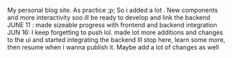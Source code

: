 My personal blog site. As practice ;p;
So i added a lot . New components and more interactivity soo ill be ready to develop and link the backend
JUNE 11 : made sizeable progress with frontend and backend integration
JUN 16: I keep forgetting to push lol. made lot more additions and changes to the ui and started integrating the backend
Ill stop here, learn some more, then resume when i wanna publish it. Maybe add a lot of changes as well
